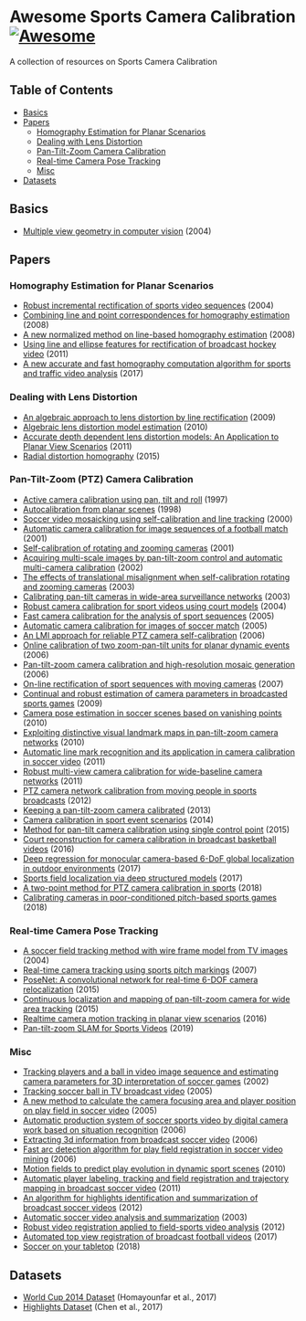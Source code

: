 # Awesome Sports Camera Calibration [![Awesome](https://awesome.re/badge.svg)](https://awesome.re)

A collection of resources on Sports Camera Calibration

## Table of Contents
* [Basics](#basics)
* [Papers](#papers)
	* [Homography Estimation for Planar Scenarios](#homography-estimation-for-planar-scenarios)
	* [Dealing with Lens Distortion](#dealing-with-lens-distortion)
	* [Pan-Tilt-Zoom Camera Calibration](#pan-tilt-zoom-ptz-camera-calibration)
	* [Real-time Camera Pose Tracking](#real-time-camera-pose-tracking)
	* [Misc](#real-time-camera-pose-tracking)
* [Datasets](#datasets)

## Basics
* [Multiple view geometry in computer vision](https://cseweb.ucsd.edu/classes/sp13/cse252B-a/HZ2eCh2.pdf) (2004)

## Papers

### Homography Estimation for Planar Scenarios
* [Robust incremental rectification of sports video sequences](https://iis.uibk.ac.at/public/papers/Hayet-2004-BMVC.pdf) (2004)
* [Combining line and point correspondences for homography estimation](http://citeseerx.ist.psu.edu/viewdoc/download?doi=10.1.1.186.4525&rep=rep1&type=pdf) (2008)
* [A new normalized method on line-based homography estimation](http://www.nlpr.ia.ac.cn/2008papers/gjkw/gk2.pdf) (2008)
* [Using line and ellipse features for rectification of broadcast hockey video](https://www.cs.ubc.ca/labs/lci/thesis/ankgupta/gupta11crv.pdf) (2011)
* [A new accurate and fast homography computation algorithm for sports and traffic video analysis](https://ieeexplore.ieee.org/abstract/document/7990544) (2017)

### Dealing with Lens Distortion
* [An algebraic approach to lens distortion by line rectification](http://ami.dis.ulpgc.es/biblio/bibliography/documentos/AlvarezSendraLensDistortionModel.pdf) (2009)
* [Algebraic lens distortion model estimation](https://www.ipol.im/pub/art/2011/ags-alde/article.pdf) (2010)
* [Accurate depth dependent lens distortion models: An Application to Planar View Scenarios](https://www.researchgate.net/publication/220146002_Accurate_Depth_Dependent_Lens_Distortion_Models_An_Application_to_Planar_View_Scenarios) (2011)
* [Radial distortion homography](https://www.cv-foundation.org/openaccess/content_cvpr_2015/papers/Kukelova_Radial_Distortion_Homography_2015_CVPR_paper.pdf) (2015)

### Pan-Tilt-Zoom (PTZ) Camera Calibration
* [Active camera calibration using pan, tilt and roll](http://ami.dis.ulpgc.es/biblio/bibliography/documentos/PTZCalibrationBasuKavita.pdf) (1997)
* [Autocalibration from planar scenes](https://hal.inria.fr/inria-00548325/document) (1998)
* [Soccer video mosaicking using self-calibration and line tracking](https://ieeexplore.ieee.org/document/905407) (2000)
* [Automatic camera calibration for image sequences of a football match](https://www.researchgate.net/profile/Flavio_Szenberg/publication/220781377_Automatic_Camera_Calibration_for_Image_Sequences_of_a_Football_Match/links/00b7d51a64210b6959000000.pdf) (2001)
* [Self-calibration of rotating and zooming cameras](https://www.researchgate.net/profile/Lourdes_Agapito/publication/225865990_Self-Calibration_of_Rotating_and_Zooming_Cameras/links/00b49528a1f46081ad000000.pdf) (2001)
* [Acquiring multi-scale images by pan-tilt-zoom control and automatic multi-camera calibration](http://ami.dis.ulpgc.es/biblio/bibliography/documentos/Senior05acquiringmulti-scale.pdf) (2002)
* [The effects of translational misalignment when self-calibration rotating and zooming cameras](https://www.robots.ox.ac.uk/~dwm/Publications/hayman_murray_tpami2003/hayman_murray_tpami2003.pdf) (2003)
* [Calibrating pan-tilt cameras in wide-area surveillance networks](https://graphics.stanford.edu/papers/PanTiltCalibration/PanTiltCalib_ICCV2003.pdf) (2003)
* [Robust camera calibration for sport videos using court models](http://citeseerx.ist.psu.edu/viewdoc/download?doi=10.1.1.5.8990&rep=rep1&type=pdf) (2004)
* [Fast camera calibration for the analysis of sport sequences](http://citeseerx.ist.psu.edu/viewdoc/download?doi=10.1.1.76.6647&rep=rep1&type=pdf) (2005)
* [Automatic camera calibration for images of soccer match](https://waset.org/publications/14049/automatic-camera-calibration-for-images-of-soccer-match-) (2005)
* [An LMI approach for reliable PTZ camera self-calibration](http://ami.dis.ulpgc.es/biblio/bibliography/documentos/PTZCalibrationAnLMIApproachForReliablePTZCameraSelf-Calibration.pdf) (2006)
* [Online calibration of two zoom-pan-tilt units for planar dynamic events](https://egemenozden.files.wordpress.com/2016/08/dagm06.pdf) (2006)
* [Pan-tilt-zoom camera calibration and high-resolution mosaic generation](https://snsinha.github.io/pdfs/SinhaCVIU2006.pdf) (2006)
* [On-line rectification of sport sequences with moving cameras](https://pdfs.semanticscholar.org/dfde/125541628d98e65284ae1d98a85e7ab8f289.pdf) (2007)
* [Continual and robust estimation of camera parameters in broadcasted sports games](https://mediatum.ub.tum.de/doc/649729/649729.pdf) (2009)
* [Camera pose estimation in soccer scenes based on vanishing points](http://citeseerx.ist.psu.edu/viewdoc/download?doi=10.1.1.1005.8778&rep=rep1&type=pdf) (2010)
* [Exploiting distinctive visual landmark maps in pan-tilt-zoom camera networks](https://www.sciencedirect.com/science/article/pii/S1077314210000305) (2010)
* [Automatic line mark recognition and its application in camera calibration in soccer video](https://ieeexplore.ieee.org/document/6012137) (2011)
* [Robust multi-view camera calibration for wide-baseline camera networks](http://www-oldurls.inf.ethz.ch/personal/marc.pollefeys/pubs/PuweinWACV11.pdf) (2011)
* [PTZ camera network calibration from moving people in sports broadcasts](http://www-oldurls.inf.ethz.ch/personal/marc.pollefeys/pubs/PuweinWACV12.pdf) (2012)
* [Keeping a pan-tilt-zoom camera calibrated](https://www.researchgate.net/publication/240308786_Keeping_a_Pan-Tilt-Zoom_Camera_Calibrated) (2013)
* [Camera calibration in sport event scenarios](http://clok.uclan.ac.uk/18033/1/18033-Camera_calibration_in_sport_event_scenarios.pdf) (2014)
* [Method for pan-tilt camera calibration using single control point](https://www.researchgate.net/publication/269935858_Method_for_pan-tilt_camera_calibration_using_single_control_point) (2015)
* [Court reconstruction for camera calibration in broadcast basketball videos](https://ieeexplore.ieee.org/document/7118240) (2016)
* [Deep regression for monocular camera-based 6-DoF global localization in outdoor environments](http://ais.informatik.uni-freiburg.de/publications/papers/naseer17iros.pdf) (2017)
* [Sports field localization via deep structured models](http://www.cs.toronto.edu/~namdar/pdfs/sports_cvpr_2017.pdf) (2017)
* [A two-point method for PTZ camera calibration in sports](https://arxiv.org/pdf/1801.09005.pdf) (2018)
* [Calibrating cameras in poor-conditioned pitch-based sports games](http://150.162.46.34:8080/icassp2018/ICASSP18_USB/pdfs/0001902.pdf) (2018)

### Real-time Camera Pose Tracking
* [A soccer field tracking method with wire frame model from TV images](https://ieeexplore.ieee.org/document/1421382) (2004)
* [Real-time camera tracking using sports pitch markings](https://www.researchgate.net/publication/220243595_Real-time_camera_tracking_using_sports_pitch_markings) (2007)
* [PoseNet: A convolutional network for real-time 6-DOF camera relocalization](https://www.cv-foundation.org/openaccess/content_iccv_2015/papers/Kendall_PoseNet_A_Convolutional_ICCV_2015_paper.pdf) (2015)
* [Continuous localization and mapping of pan-tilt-zoom camera for wide area tracking](https://arxiv.org/pdf/1401.6606.pdf) (2015)
* [Realtime camera motion tracking in planar view scenarios](https://www.researchgate.net/publication/237842364_Real-Time_Camera_Motion_Tracking_in_Planar_View_Scenarios) (2016)
* [Pan-tilt-zoom SLAM for Sports Videos](https://arxiv.org/pdf/1907.08816.pdf) (2019)

### Misc
* [Tracking players and a ball in video image sequence and estimating camera parameters for 3D interpretation of soccer games](http://www.aisl.cs.tut.ac.jp/~jun/pdffiles/yamada-icpr2002.pdf) (2002)
* [Tracking soccer ball in TV broadcast video](https://www.researchgate.net/publication/221356623_Tracking_Soccer_Ball_in_TV_Broadcast_Video) (2005)
* [A new method to calculate the camera focusing area and player position on play field in soccer video](https://www.researchgate.net/publication/228391113_A_new_method_to_calculate_the_camera_focusing_area_and_player_position_on_playfield_in_soccer_video) (2005)
* [Automatic production system of soccer sports video by digital camera work based on situation recognition](https://www.researchgate.net/publication/221558506_Automatic_Production_System_of_Soccer_Sports_Video_by_Digital_Camera_Work_Based_on_Situation_Recognition) (2006)
* [Extracting 3d information from broadcast soccer video](http://citeseerx.ist.psu.edu/viewdoc/download?doi=10.1.1.89.870&rep=rep1&type=pdf) (2006)
* [Fast arc detection algorithm for play field registration in soccer video mining](https://ieeexplore.ieee.org/document/4274696) (2006)
* [Motion fields to predict play evolution in dynamic sport scenes](https://www.cc.gatech.edu/cpl/projects/playevolution/cvpr2010-pe.pdf) (2010)
* [Automatic player labeling, tracking and field registration and trajectory mapping in broadcast soccer video](http://www.bmva.org/bmvc/2007/papers/paper-70.pdf) (2011)
* [An algorithm for highlights identification and summarization of broadcast soccer videos](https://link.springer.com/content/pdf/10.1007/978-3-642-33275-3_106.pdf) (2012)
* [Automatic soccer video analysis and summarization](https://www.researchgate.net/publication/5613899_Automatic_Soccer_Video_Analysis_and_Summarization) (2003)
* [Robust video registration applied to field-sports video analysis](https://ivul.kaust.edu.sa/Documents/Publications/2012/Robust%20Video%20Registration%20Applied%20to%20Field-Sports%20Video%20Analysis.pdf) (2012)
* [Automated top view registration of broadcast football videos](https://arxiv.org/pdf/1703.01437.pdf) (2017)
* [Soccer on your tabletop](https://grail.cs.washington.edu/projects/soccer/soccer_on_your_tabletop.pdf) (2018)

## Datasets
* [World Cup 2014 Dataset](http://www.cs.toronto.edu/~namdar/data/soccer_data.tar.gz) (Homayounfar et al., 2017)
* [Highlights Dataset](https://www.cs.ubc.ca/~jhchen14/ccnn_player_detection/) (Chen et al., 2017)

